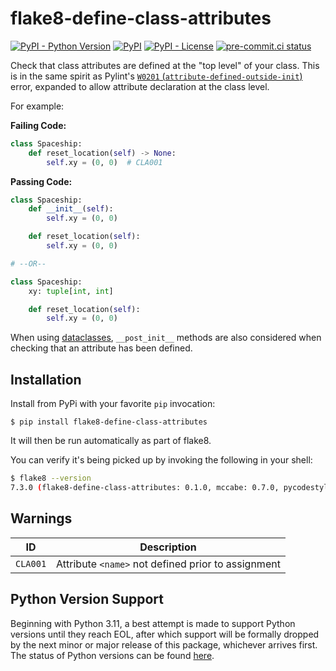 # flake8-define-class-attributes

[![PyPI - Python Version](https://img.shields.io/pypi/pyversions/flake8-define-class-attributes/0.1.0?logo=python&logoColor=FFD43B)](https://pypi.org/project/flake8-define-class-attributes/)
[![PyPI](https://img.shields.io/pypi/v/flake8-define-class-attributes?logo=Python&logoColor=FFD43B)](https://pypi.org/project/flake8-define-class-attributes/)
[![PyPI - License](https://img.shields.io/pypi/l/flake8-define-class-attributes?color=magenta)](https://github.com/sco1/flake8-define-class-attributes/blob/main/LICENSE)
[![pre-commit.ci status](https://results.pre-commit.ci/badge/github/sco1/flake8-define-class-attributes/main.svg)](https://results.pre-commit.ci/latest/github/sco1/flake8-define-class-attributes/main)

Check that class attributes are defined at the "top level" of your class. This is in the same spirit as Pylint's [`W0201` (`attribute-defined-outside-init`)](https://pylint.readthedocs.io/en/latest/user_guide/messages/warning/attribute-defined-outside-init.html) error, expanded to allow attribute declaration at the class level.

For example:

**Failing Code:**

```py
class Spaceship:
    def reset_location(self) -> None:
        self.xy = (0, 0)  # CLA001
```

**Passing Code:**

```py
class Spaceship:
    def __init__(self):
        self.xy = (0, 0)

    def reset_location(self):
        self.xy = (0, 0)

# --OR--

class Spaceship:
    xy: tuple[int, int]

    def reset_location(self):
        self.xy = (0, 0)
```

When using [dataclasses](https://docs.python.org/3/library/dataclasses.html), `__post_init__` methods are also considered when checking that an attribute has been defined.

## Installation

Install from PyPi with your favorite `pip` invocation:

```text
$ pip install flake8-define-class-attributes
```

It will then be run automatically as part of flake8.

You can verify it's being picked up by invoking the following in your shell:

```bash
$ flake8 --version
7.3.0 (flake8-define-class-attributes: 0.1.0, mccabe: 0.7.0, pycodestyle: 2.14.0, pyflakes: 3.4.0) CPython 3.13.5 on Darwin
```

## Warnings

| ID       | Description                                        |
|----------|----------------------------------------------------|
| `CLA001` | Attribute `<name>` not defined prior to assignment |

## Python Version Support

Beginning with Python 3.11, a best attempt is made to support Python versions until they reach EOL, after which support will be formally dropped by the next minor or major release of this package, whichever arrives first. The status of Python versions can be found [here](https://devguide.python.org/versions/).
